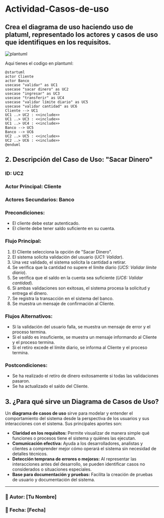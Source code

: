 # Actividad-Casos-de-uso

## Crea el diagrama de uso haciendo uso de platuml, representado los actores y casos de uso que identifiques en los requisitos.

![plantuml](https://github.com/user-attachments/assets/268e08ac-9b8c-47b5-98a8-5a93ad288b6d)

Aqui tienes el codigo en plantuml:
```plantuml
@startuml
actor Cliente
actor Banco
usecase "validar" as UC1
usecase "sacar dinero" as UC2
usecase "ingresar" as UC3
usecase "transferir" as UC4
usecase "validar límite diario" as UC5
usecase "validar cantidad" as UC6
Cliente --> UC1
UC1 ..> UC2 : <<include>>
UC1 ..> UC3 : <<include>>
UC1 ..> UC4 : <<include>>
Banco --> UC5
Banco --> UC6
UC2 ..> UC5 : <<include>>
UC2 ..> UC6 : <<include>>
@enduml
```

## 2. Descripción del Caso de Uso: "Sacar Dinero"

### **ID:** UC2  
### **Actor Principal:** Cliente  
### **Actores Secundarios:** Banco  

### **Precondiciones:**
- El cliente debe estar autenticado.
- El cliente debe tener saldo suficiente en su cuenta.

### **Flujo Principal:**
1. El Cliente selecciona la opción de "Sacar Dinero".
2. El sistema solicita validación del usuario (*UC1: Validar*).
3. Una vez validado, el sistema solicita la cantidad a retirar.
4. Se verifica que la cantidad no supere el límite diario (*UC5: Validar límite diario*).
5. Se verifica que el saldo en la cuenta sea suficiente (*UC6: Validar cantidad*).
6. Si ambas validaciones son exitosas, el sistema procesa la solicitud y entrega el dinero.
7. Se registra la transacción en el sistema del banco.
8. Se muestra un mensaje de confirmación al Cliente.

### **Flujos Alternativos:**
- Si la validación del usuario falla, se muestra un mensaje de error y el proceso termina.
- Si el saldo es insuficiente, se muestra un mensaje informando al Cliente y el proceso termina.
- Si el retiro excede el límite diario, se informa al Cliente y el proceso termina.

### **Postcondiciones:**
- Se ha realizado el retiro de dinero exitosamente si todas las validaciones pasaron.
- Se ha actualizado el saldo del Cliente.

## 3. ¿Para qué sirve un Diagrama de Casos de Uso?

Un **diagrama de casos de uso** sirve para modelar y entender el comportamiento del sistema desde la perspectiva de los usuarios y sus interacciones con el sistema. Sus principales aportes son:

- **Claridad en los requisitos:** Permite visualizar de manera simple qué funciones o procesos tiene el sistema y quiénes las ejecutan.
- **Comunicación efectiva:** Ayuda a los desarrolladores, analistas y clientes a comprender mejor cómo operará el sistema sin necesidad de detalles técnicos.
- **Detección temprana de errores o mejoras:** Al representar las interacciones antes del desarrollo, se pueden identificar casos no considerados o situaciones especiales.
- **Base para documentación y pruebas:** Facilita la creación de pruebas de usuario y documentación del sistema.

---
### 🚀 Autor: [Tu Nombre]  
### 📅 Fecha: [Fecha]  


